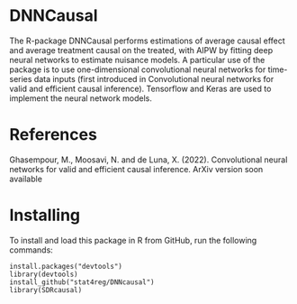 # DNNCausal 
The R-package DNNCausal performs estimations of average causal effect and average treatment causal on the treated,
with AIPW by fitting deep neural networks to estimate nuisance models.
A particular use of the package is to use one-dimensional convolutional neural networks for time-series data inputs
(first introduced in Convolutional neural networks for valid and efficient causal inference).
Tensorflow and Keras are used to implement the neural network models.


# References

Ghasempour, M., Moosavi, N. and de Luna, X. (2022). Convolutional neural networks for valid and efficient causal inference. ArXiv version soon available

# Installing

To install and load this package in R from GitHub, run the following commands:
```
install.packages("devtools")
library(devtools) 
install_github("stat4reg/DNNcausal")
library(SDRcausal)
```

